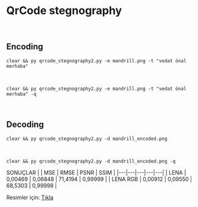 # QrCode stegnography

<br>


## Encoding
```
clear && py qrcode_stegnography2.py -e mandrill.png -t "vedat önal merhaba"
```

<br>

```
clear && py qrcode_stegnography2.py -e mandrill.png -t "vedat önal merhaba" -q
```

<br>

## Decoding
```
clear && py qrcode_stegnography2.py -d mandrill_encoded.png
```

<br>

```
clear && py qrcode_stegnography2.py -d mandrill_encoded.png -q
```

SONUÇLAR
|   | MSE | RMSE | PSNR | SSIM |
|---|---|---|---|---|
| LENA | 0,00469 | 0,06848 | 71,4194 | 0,99999 |
| LENA RGB | 0,00912 | 0,09550 | 68,5303  | 0,99998 |

Resimler için: [Tıkla](https://sipi.usc.edu/database/database.php?volume=misc)

